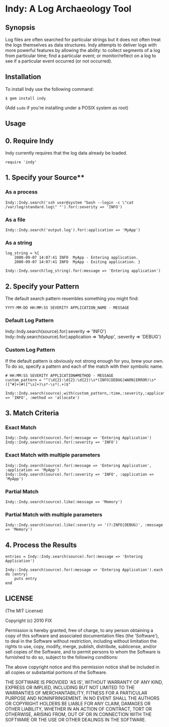 Indy: A Log Archaeology Tool
====================================

Synopsis
--------

Log files are often searched for particular strings but it does not often treat the logs themselves as data structures.  Indy attempts to deliver logs with more powerful features by allowing the ability: to collect segments of a log from particular time; find a particular event; or monitor/reflect on a log to see if a particular event occurred (or not occurred).

Installation
------------

To install Indy use the following command:

    $ gem install indy
    
(Add `sudo` if you're installing under a POSIX system as root)

Usage
-----

## 0. Require Indy

Indy currently requires that the log data already be loaded. 

    require 'indy'

## 1. Specify your Source**

### As a process

    Indy::Indy.search('ssh user@system "bash --login -c \"cat /var/log/standard.log\" "').for(:severity => 'INFO')

### As a file

    Indy::Indy.search('output.log').for(:application => 'MyApp')

### As a string

    log_string = %{
        2000-09-07 14:07:41 INFO  MyApp - Entering application.
        2000-09-07 14:07:41 INFO  MyApp - Exiting application. }

    Indy::Indy.search(log_string).for(:message => 'Entering application')

## 2. Specify your Pattern

The default search pattern resembles something you might find:

    YYYY-MM-DD HH:MM:SS SEVERITY APPLICATION_NAME - MESSAGE

### Default Log Pattern
  
   Indy::Indy.search(source).for(:severity => 'INFO')
   Indy::Indy.search(source).for(:application => 'MyApp', :severity => 'DEBUG')

### Custom Log Pattern

If the default pattern is obviously not strong enough for you, brew your own.
To do so, specify a pattern and each of the match with their symbolic name.

    # HH:MM:SS SEVERITY APPLICATION#METHOD - MESSAGE
    custom_pattern = "^(\d{2}:\d{2}:\d{2})\s*(INFO|DEBUG|WARN|ERROR)\s*([^#]+)#([^\s]+)\s*-\s*(.+)$"

    Indy::Indy.search(source).with(custom_pattern,:time,:severity,:application,:method,:message).for(:severity => 'INFO', :method => 'allocate')

## 3. Match Criteria

### Exact Match

    Indy::Indy.search(source).for(:message => 'Entering Application')
    Indy::Indy.search(source).for(:severity => 'INFO')

### Exact Match with multiple parameters

    Indy::Indy.search(source).for(:message => 'Entering Application', :application => 'MyApp')
    Indy::Indy.search(source).for(:severity => 'INFO', :application => 'MyApp')

### Partial Match

    Indy::Indy.search(source).like(:message => 'Memory')

### Partial Match with multiple parameters

    Indy::Indy.search(source).like(:severity => '(?:INFO|DEBUG)', :message => 'Memory')

## 4. Process the Results

    entries = Indy::Indy.search(source).for(:message => 'Entering Application')

    Indy::Indy.search(source).for(:message => 'Entering Application').each do |entry|
        puts entry
    end

LICENSE
-------

(The MIT License)

Copyright (c) 2010 FIX

Permission is hereby granted, free of charge, to any person obtaining
a copy of this software and associated documentation files (the
'Software'), to deal in the Software without restriction, including
without limitation the rights to use, copy, modify, merge, publish,
distribute, sublicense, and/or sell copies of the Software, and to
permit persons to whom the Software is furnished to do so, subject to
the following conditions:

The above copyright notice and this permission notice shall be
included in all copies or substantial portions of the Software.

THE SOFTWARE IS PROVIDED 'AS IS', WITHOUT WARRANTY OF ANY KIND,
EXPRESS OR IMPLIED, INCLUDING BUT NOT LIMITED TO THE WARRANTIES OF
MERCHANTABILITY, FITNESS FOR A PARTICULAR PURPOSE AND NONINFRINGEMENT.
IN NO EVENT SHALL THE AUTHORS OR COPYRIGHT HOLDERS BE LIABLE FOR ANY
CLAIM, DAMAGES OR OTHER LIABILITY, WHETHER IN AN ACTION OF CONTRACT,
TORT OR OTHERWISE, ARISING FROM, OUT OF OR IN CONNECTION WITH THE
SOFTWARE OR THE USE OR OTHER DEALINGS IN THE SOFTWARE.